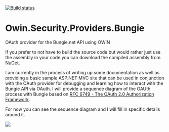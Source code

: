 [![Build status](https://ci.appveyor.com/api/projects/status/cy7622u2etdj7tl3?svg=true)](https://ci.appveyor.com/project/xlxCLUxlx/owin-security-providers-bungie)

# Owin.Security.Providers.Bungie
OAuth provider for the Bungie.net API using OWIN

If you prefer to not have to build the source code but would rather just use the assembly in your code you can download the compiled assembly from [NuGet](https://www.nuget.org/packages/Owin.Security.Providers.Bungie/).

I am currently in the process of writing up some documentation as well as providing a basic sample ASP.NET MVC site that can be used in conjunction with the OAuth provider for debugging and learning how to interact with the Bungie API via OAuth.  I will provide a sequence diagram of the OAUth process with Bungie based on [RFC 6749 - The OAuth 2.0 Authorization Framework](https://tools.ietf.org/html/rfc6749).

For now you can see the sequence diagram and I will fill in specific details around it.

![](https://i.imgur.com/HkLqzpx.png)
